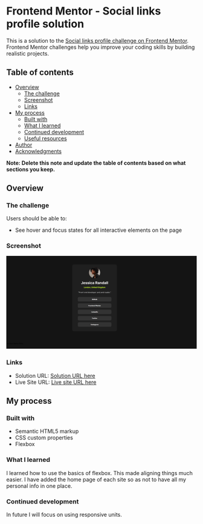 # Frontend Mentor - Social links profile solution

This is a solution to the [Social links profile challenge on Frontend Mentor](https://www.frontendmentor.io/challenges/social-links-profile-UG32l9m6dQ). Frontend Mentor challenges help you improve your coding skills by building realistic projects.

## Table of contents

- [Overview](#overview)
  - [The challenge](#the-challenge)
  - [Screenshot](#screenshot)
  - [Links](#links)
- [My process](#my-process)
  - [Built with](#built-with)
  - [What I learned](#what-i-learned)
  - [Continued development](#continued-development)
  - [Useful resources](#useful-resources)
- [Author](#author)
- [Acknowledgments](#acknowledgments)

**Note: Delete this note and update the table of contents based on what sections you keep.**

## Overview

### The challenge

Users should be able to:

- See hover and focus states for all interactive elements on the page

### Screenshot

![](./screenshot.png)

### Links

- Solution URL: [Solution URL here](https://github.com/ABergelin/FEM-social-links)
- Live Site URL: [Live site URL here](https://abergelin.github.io/FEM-social-links/)

## My process

### Built with

- Semantic HTML5 markup
- CSS custom properties
- Flexbox

### What I learned

I learned how to use the basics of flexbox. This made aligning things much easier. I have added the home page of each site so as not to have all my personal info in one place.

### Continued development

In future I will focus on using responsive units.
